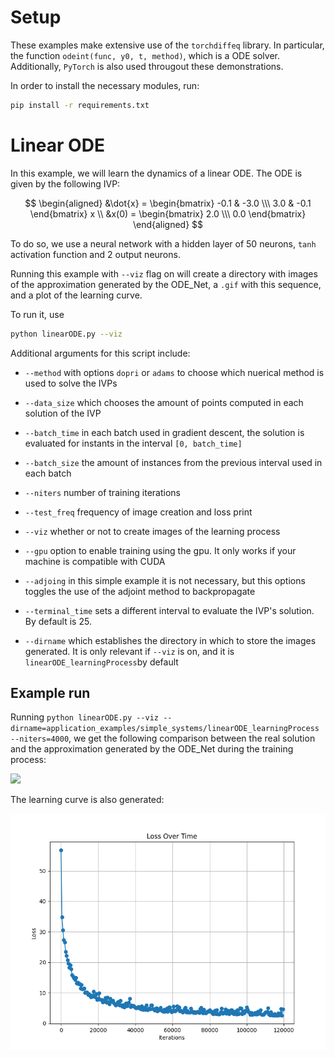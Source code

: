 # Setup

These examples make extensive use of the `torchdiffeq` library. In particular, the function `odeint(func, y0, t, method)`, which is a ODE solver. Additionally, `PyTorch` is also used througout these demonstrations.

In order to install the necessary modules, run:
```bash
pip install -r requirements.txt
```

# Linear ODE

In this example, we will learn the dynamics of a linear ODE. The ODE is given by the following IVP:

$$
\begin{aligned}
&\dot{x} = \begin{bmatrix} -0.1 & -3.0 \\\ 3.0 & -0.1 \end{bmatrix} x \\
&x(0) = \begin{bmatrix} 2.0 \\\ 0.0 \end{bmatrix}
\end{aligned}
$$

To do so, we use a neural network with a hidden layer of 50 neurons, `tanh` activation function and 2 output neurons. 

Running this example with `--viz` flag on will create a directory with images of the approximation generated by the ODE_Net, a `.gif` with this sequence, and a plot of the learning curve.

To run it, use 
```bash
python linearODE.py --viz
```

Additional arguments for this script include:

* `--method` with options `dopri` or `adams` to choose which nuerical method is used to solve the IVPs

* `--data_size` which chooses the amount of points computed in each solution of the IVP

* `--batch_time` in each batch used in gradient descent, the solution is evaluated for instants in the interval `[0, batch_time]`

* `--batch_size` the amount of instances from the previous interval used in each batch

* `--niters` number of training iterations

* `--test_freq` frequency of image creation and loss print

* `--viz` whether or not to create images of the learning process

* `--gpu` option to enable training using the gpu. It only works if your machine is compatible with CUDA

* `--adjoing` in this simple example it is not necessary, but this options toggles the use of the adjoint method to 
backpropagate

* `--terminal_time` sets a different interval to evaluate the IVP's solution. By default is 25.

* `--dirname` which establishes the directory in which to store the images generated. It is only relevant if `--viz` 
is on, and it is `linearODE_learningProcess`by default

## Example run

Running `python linearODE.py --viz --dirname=application_examples/simple_systems/linearODE_learningProcess --niters=4000`,
we get the following comparison between the real solution and the approximation generated by the ODE_Net during the
training process:

<img src="./linearODE_learningProcess/linearODE.gif" />

The learning curve is also generated:

<img src="./linearODE_learningProcess/learning_curve.png" />
